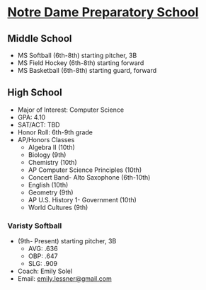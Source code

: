 # [Notre Dame Preparatory School](http://www.notredameprep.com/)

## Middle School

* MS Softball (6th-8th) starting pitcher, 3B
* MS Field Hockey (6th-8th) starting forward
* MS Basketball (6th-8th) starting guard, forward

## High School
* Major of Interest: Computer Science
* GPA: 4.10
* SAT/ACT: TBD
* Honor Roll: 6th-9th grade
* AP/Honors Classes
  * Algebra II (10th)
  * Biology (9th)
  * Chemistry (10th)
  * AP Computer Science Principles (10th)
  * Concert Band- Alto Saxophone (6th-10th)
  * English (10th)
  * Geometry (9th)
  * AP U.S. History 1- Government (10th)
  * World Cultures (9th)

### Varisty Softball
* (9th- Present) starting pitcher, 3B
  * AVG: .636
  * OBP: .647
  * SLG: .909
* Coach: Emily Solel
* Email: emily.lessner@gmail.com
